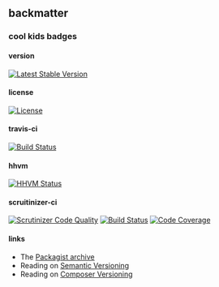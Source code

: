 
## backmatter

### cool kids badges

#### version

[![Latest Stable Version](https://poser.pugx.org/henderjon/chevron-db/v/stable.svg)](https://packagist.org/packages/henderjon/chevron-db)

#### license

[![License](https://poser.pugx.org/henderjon/chevron-db/license.svg)](https://packagist.org/packages/henderjon/chevron-db)

#### travis-ci

[![Build Status](https://travis-ci.org/henderjon/chevron.db.svg?branch=master)](https://travis-ci.org/henderjon/chevron.db)

#### hhvm

[![HHVM Status](http://hhvm.h4cc.de/badge/henderjon/chevron-db.png)](http://hhvm.h4cc.de/package/henderjon/chevron-db)

#### scruitinizer-ci

[![Scrutinizer Code Quality](https://scrutinizer-ci.com/g/henderjon/chevron.db/badges/quality-score.png?b=master)](https://scrutinizer-ci.com/g/henderjon/chevron.db/?branch=master)
[![Build Status](https://scrutinizer-ci.com/g/henderjon/chevron.db/badges/build.png?b=master)](https://scrutinizer-ci.com/g/henderjon/chevron.db/build-status/master)
[![Code Coverage](https://scrutinizer-ci.com/g/henderjon/chevron.db/badges/coverage.png?b=master)](https://scrutinizer-ci.com/g/henderjon/chevron.db/?branch=master)

#### links

  - The [Packagist archive](https://packagist.org/packages/henderjon/chevron-db)
  - Reading on [Semantic Versioning](http://semver.org/)
  - Reading on [Composer Versioning](https://getcomposer.org/doc/01-basic-usage.md#package-versions)
